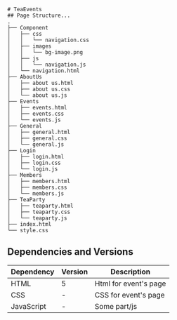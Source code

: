 ```
# TeaEvents
## Page Structure...
.
├── Component
│   ├── css
│   │   └── navigation.css
│   ├── images
│   │   └── bg-image.png
│   ├── js
│   │   └── navigation.js
│   └── navigation.html
├── AboutUs
│   ├── about us.html
│   ├── about us.css
│   └── about us.js
├── Events
│   ├── events.html
│   ├── events.css
│   └── events.js
├── General
│   ├── general.html
│   ├── general.css
│   └── general.js
├── Login
│   ├── login.html
│   ├── login.css
│   └── login.js
├── Members
│   ├── members.html
│   ├── members.css
│   └── members.js
├── TeaParty
│   ├── teaparty.html
│   ├── teaparty.css
│   └── teaparty.js
├── index.html
└── style.css

```

## Dependencies and Versions

| Dependency         | Version     | Description                   |
|--------------------|-------------|-------------------------------|
| HTML               |       5     | Html for event's page         |
| CSS                |       -     | CSS for event's page          |
| JavaScript         |       -     | Some part/js                  |


